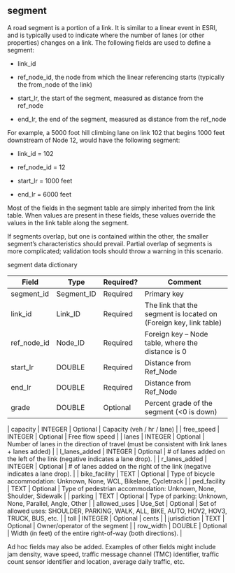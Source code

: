 ##	segment	

A road segment is a portion of a link. It is similar to a linear
event in ESRI, and is typically used to indicate where the number of
lanes (or other properties) changes on a link. The following fields are
used to define a segment:

  - link\_id

  - ref\_node_id, the node from which the linear referencing starts (typically the from_node of the link)

  - start\_lr, the start of the segment, measured as distance from
    the ref\_node

  - end\_lr, the end of the segment, measured as distance from the
    ref\_node

For example, a 5000 foot hill climbing lane on link 102 that begins 1000
feet downstream of Node 12, would have the following segment:

  - link\_id = 102

  - ref\_node_id = 12

  - start\_lr = 1000 feet

  - end\_lr = 6000 feet

Most of the fields in the segment table are simply inherited from
the link table. When values are present in these fields, these
values override the values in the link table along the segment.

If segments overlap, but one is contained within the other, the smaller
segment’s characteristics should prevail. Partial overlap of segments is
more complicated; validation tools should throw a warning in this
scenario.

segment data dictionary

| Field                                   | Type                 | Required? | Comment                                                                                                                                                                                                                          |
| --------------------------------------- | -------------------- | --------- | -------------------------------------------------------------------------------------------------------------------------------------------------------------------------------------------------------------------------------- |
| segment\_id                             | Segment\_ID          | Required  | Primary key                                                                                                                                                                                                                      |
| link_id | Link_ID             | Required  | The link that the segment is located on (Foreign key, link table)                                                                                                                                                         |
| ref\_node_id                               | Node\_ID             | Required  | Foreign key – Node table, where the distance is 0                                                                                                                                                                               |
| start\_lr                         | DOUBLE               | Required  | Distance from Ref\_Node                                                                                                                                                                                                          |
| end\_lr                           | DOUBLE               | Required  | Distance from Ref\_Node                                                                                                                                                                                                          |
| grade | DOUBLE  | Optional  |  Percent grade of the segment (<0 is down) |

| capacity                                | INTEGER              | Optional  | Capacity (veh / hr / lane)                                                                                                                                                                                                              |
| free_speed                               | INTEGER              | Optional  | Free flow speed                                                                                                                                                                                                                  |
| lanes			                              | INTEGER		            | Optional	| Number of lanes in the direction of travel (must be consistent with link lanes + lanes added) 	                                                                                                                                |
| l_lanes_added                           | INTEGER              | Optional  | # of lanes added on the left of the link (negative indicates a lane drop).                                                                                                                                                                                      |
| r_lanes_added                           | INTEGER              | Optional  | # of lanes added on the right of the link (negative indicates a lane drop).                                                                                                                                                                                      |
| bike_facility                            | TEXT                 | Optional  | Type of bicycle accommodation: Unknown, None, WCL, Bikelane, Cycletrack                                                                                                                                                          |
| ped_facility                             | TEXT                 | Optional  | Type of pedestrian accommodation: Unknown, None, Shoulder, Sidewalk                                                                                                                                                              |
| parking                                 | TEXT                 | Optional  | Type of parking: Unknown, None, Parallel, Angle, Other                                                                                                                                                                           |
| allowed\_uses                           | Use\_Set             | Optional  | Set of allowed uses: SHOULDER, PARKING, WALK, ALL, BIKE, AUTO, HOV2, HOV3, TRUCK, BUS, etc.                                                                                    |
| toll          | INTEGER       | Optional  | cents                                     |
| jurisdiction  | TEXT  | Optional  | Owner/operator of the segment  |
| row_width | DOUBLE  | Optional  |  Width (in feet) of the entire right-of-way (both directions).  | 

Ad hoc fields may also be added. Examples of other fields might include jam density, wave speed, traffic message channel (TMC) identifier, traffic count sensor identifier and location, average daily traffic, etc.
